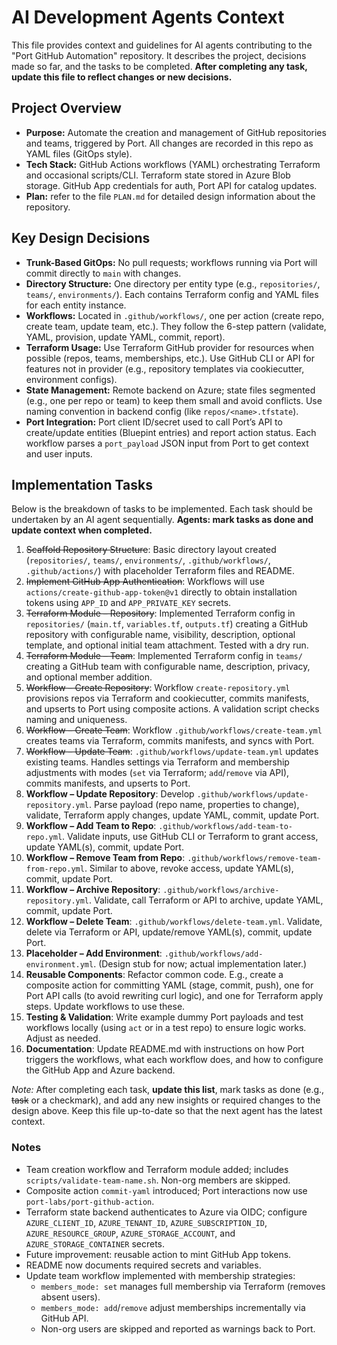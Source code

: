 # AI Development Agents Context

This file provides context and guidelines for AI agents contributing to the "Port GitHub Automation" repository. It describes the project, decisions made so far, and the tasks to be completed. **After completing any task, update this file to reflect changes or new decisions.**

## Project Overview
- **Purpose:** Automate the creation and management of GitHub repositories and teams, triggered by Port. All changes are recorded in this repo as YAML files (GitOps style).
- **Tech Stack:** GitHub Actions workflows (YAML) orchestrating Terraform and occasional scripts/CLI. Terraform state stored in Azure Blob storage. GitHub App credentials for auth, Port API for catalog updates.
- **Plan:** refer to the file `PLAN.md` for detailed design information about the repository.

## Key Design Decisions
- **Trunk-Based GitOps:** No pull requests; workflows running via Port will commit directly to `main` with changes.
- **Directory Structure:** One directory per entity type (e.g., `repositories/`, `teams/`, `environments/`). Each contains Terraform config and YAML files for each entity instance.
- **Workflows:** Located in `.github/workflows/`, one per action (create repo, create team, update team, etc.). They follow the 6-step pattern (validate, YAML, provision, update YAML, commit, report).
- **Terraform Usage:** Use Terraform GitHub provider for resources when possible (repos, teams, memberships, etc.). Use GitHub CLI or API for features not in provider (e.g., repository templates via cookiecutter, environment configs).
- **State Management:** Remote backend on Azure; state files segmented (e.g., one per repo or team) to keep them small and avoid conflicts. Use naming convention in backend config (like `repos/<name>.tfstate`).
- **Port Integration:** Port client ID/secret used to call Port’s API to create/update entities (Bluepint entries) and report action status. Each workflow parses a `port_payload` JSON input from Port to get context and user inputs.

## Implementation Tasks
Below is the breakdown of tasks to be implemented. Each task should be undertaken by an AI agent sequentially. **Agents: mark tasks as done and update context when completed.**

1. ~~Scaffold Repository Structure~~: Basic directory layout created (`repositories/`, `teams/`, `environments/`, `.github/workflows/`, `.github/actions/`) with placeholder Terraform files and README.
2. ~~Implement GitHub App Authentication~~: Workflows will use `actions/create-github-app-token@v1` directly to obtain installation tokens using `APP_ID` and `APP_PRIVATE_KEY` secrets.
3. ~~Terraform Module – Repository~~: Implemented Terraform config in `repositories/` (`main.tf`, `variables.tf`, `outputs.tf`) creating a GitHub repository with configurable name, visibility, description, optional template, and optional initial team attachment. Tested with a dry run.
4. ~~Terraform Module – Team~~: Implemented Terraform config in `teams/` creating a GitHub team with configurable name, description, privacy, and optional member addition.
5. ~~Workflow – Create Repository~~: Workflow `create-repository.yml` provisions repos via Terraform and cookiecutter, commits manifests, and upserts to Port using composite actions. A validation script checks naming and uniqueness.
6. ~~Workflow – Create Team~~: Workflow `.github/workflows/create-team.yml` creates teams via Terraform, commits manifests, and syncs with Port.
7. ~~Workflow – Update Team~~: `.github/workflows/update-team.yml` updates existing teams. Handles settings via Terraform and membership adjustments with modes (`set` via Terraform; `add`/`remove` via API), commits manifests, and upserts to Port.
8. **Workflow – Update Repository**: Develop `.github/workflows/update-repository.yml`. Parse payload (repo name, properties to change), validate, Terraform apply changes, update YAML, commit, update Port.
9. **Workflow – Add Team to Repo**: `.github/workflows/add-team-to-repo.yml`. Validate inputs, use GitHub CLI or Terraform to grant access, update YAML(s), commit, update Port.
10. **Workflow – Remove Team from Repo**: `.github/workflows/remove-team-from-repo.yml`. Similar to above, revoke access, update YAML(s), commit, update Port.
11. **Workflow – Archive Repository**: `.github/workflows/archive-repository.yml`. Validate, call Terraform or API to archive, update YAML, commit, update Port.
12. **Workflow – Delete Team**: `.github/workflows/delete-team.yml`. Validate, delete via Terraform or API, update/remove YAML(s), commit, update Port.
13. **Placeholder – Add Environment**: `.github/workflows/add-environment.yml`. (Design stub for now; actual implementation later.)
14. **Reusable Components**: Refactor common code. E.g., create a composite action for committing YAML (stage, commit, push), one for Port API calls (to avoid rewriting curl logic), and one for Terraform apply steps. Update workflows to use these.
15. **Testing & Validation**: Write example dummy Port payloads and test workflows locally (using `act` or in a test repo) to ensure logic works. Adjust as needed.
16. **Documentation**: Update README.md with instructions on how Port triggers the workflows, what each workflow does, and how to configure the GitHub App and Azure backend.

*Note:* After completing each task, **update this list**, mark tasks as done (e.g., ~~task~~ or a checkmark), and add any new insights or required changes to the design above. Keep this file up-to-date so that the next agent has the latest context.

### Notes
 - Team creation workflow and Terraform module added; includes `scripts/validate-team-name.sh`. Non-org members are skipped.
 - Composite action `commit-yaml` introduced; Port interactions now use `port-labs/port-github-action`.
 - Terraform state backend authenticates to Azure via OIDC; configure `AZURE_CLIENT_ID`, `AZURE_TENANT_ID`, `AZURE_SUBSCRIPTION_ID`, `AZURE_RESOURCE_GROUP`, `AZURE_STORAGE_ACCOUNT`, and `AZURE_STORAGE_CONTAINER` secrets.
 - Future improvement: reusable action to mint GitHub App tokens.
 - README now documents required secrets and variables.
 - Update team workflow implemented with membership strategies:
   - `members_mode: set` manages full membership via Terraform (removes absent users).
   - `members_mode: add`/`remove` adjust memberships incrementally via GitHub API.
   - Non-org users are skipped and reported as warnings back to Port.
